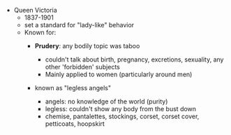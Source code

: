 - Queen Victoria
	- 1837-1901
	- set a standard for "lady-like" behavior
	- Known for: 
		- **Prudery**: any bodily topic was taboo
			- couldn't talk about birth, pregnancy, excretions, sexuality, any other 'forbidden' subjects
			- Mainly applied to women (particularly around men)

		- known as "legless angels"
			- angels: no knowledge of the world (purity)
			- legless: couldn't show any body from the bust down
			- chemise, pantalettes, stockings, corset, corset cover, petticoats, hoopskirt